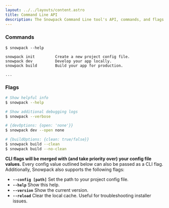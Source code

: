 ```yaml
---
layout: ../../layouts/content.astro
title: Command Line API
description: The Snowpack Command Line tool's API, commands, and flags.
---
```


### Commands

```
$ snowpack --help

snowpack init         Create a new project config file.
snowpack dev          Develop your app locally.
snowpack build        Build your app for production.

...
```

### Flags

```bash
# Show helpful info
$ snowpack --help

# Show additional debugging logs
$ snowpack --verbose

# {devOptions: {open: 'none'}}
$ snowpack dev --open none

# {buildOptions: {clean: true/false}}
$ snowpack build --clean
$ snowpack build --no-clean
```

**CLI flags will be merged with (and take priority over) your config file values.** Every config value outlined below can also be passed as a CLI flag. Additionally, Snowpack also supports the following flags:

- **`--config [path]`** Set the path to your project config file.
- **`--help`** Show this help.
- **`--version`** Show the current version.
- **`--reload`** Clear the local cache. Useful for troubleshooting installer issues.
